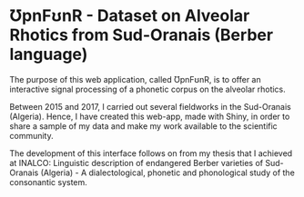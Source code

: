 # ƱpnFʊnR - Dataset on Alveolar Rhotics from Sud-Oranais (Berber language)


The purpose of this web application, called ƱpnFʊnR, is to offer an interactive signal processing of a phonetic corpus on the alveolar rhotics.

Between 2015 and 2017, I carried out several fieldworks in the Sud-Oranais (Algeria). Hence, I have created this web-app, made with Shiny, in order to share a sample of my data and make my work available to the scientific community.

The development of this interface follows on from my thesis that I achieved at INALCO: Linguistic description of endangered Berber varieties of Sud-Oranais (Algeria) - A dialectological, phonetic and phonological study of the consonantic system.
